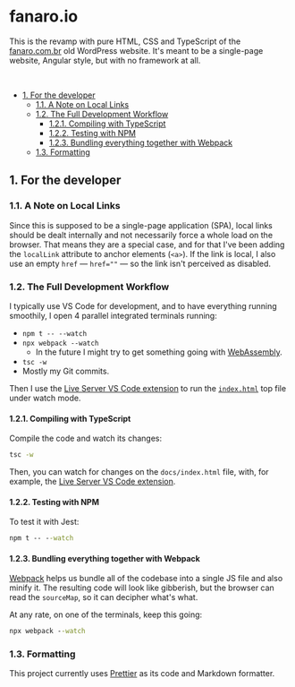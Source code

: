 # fanaro.io

This is the revamp with pure HTML, CSS and TypeScript of the [fanaro.com.br][fanaro.com.br] old WordPress website. It's meant to be a single-page website, Angular style, but with no framework at all.


[fanaro.com.br]: https://fanaro.com.br

<br>

<!-- TOC depthFrom:2 -->

- [1. For the developer](#1-for-the-developer)
    - [1.1. A Note on Local Links](#11-a-note-on-local-links)
    - [1.2. The Full Development Workflow](#12-the-full-development-workflow)
        - [1.2.1. Compiling with TypeScript](#121-compiling-with-typescript)
        - [1.2.2. Testing with NPM](#122-testing-with-npm)
        - [1.2.3. Bundling everything together with Webpack](#123-bundling-everything-together-with-webpack)
    - [1.3. Formatting](#13-formatting)

<!-- /TOC -->

## 1. For the developer

### 1.1. A Note on Local Links

Since this is supposed to be a single-page application (SPA), local links should be dealt internally and not necessarily force a whole load on the browser. That means they are a special case, and for that I've been adding the `localLink` attribute to anchor elements (`<a>`). If the link is local, I also use an empty `href` &mdash; `href=""` &mdash; so the link isn't perceived as disabled.

### 1.2. The Full Development Workflow

I typically use VS Code for development, and to have everything running smoothily, I open 4 parallel integrated terminals running:

- `npm t -- --watch`
- `npx webpack --watch`
    - In the future I might try to get something going with [WebAssembly][wasm].
- `tsc -w`
- Mostly my Git commits.

Then I use the [Live Server VS Code extension][live-server] to run the [`index.html`][index] top file under watch mode.


[index]: index.html
[wasm]: https://webassembly.org/

#### 1.2.1. Compiling with TypeScript

Compile the code and watch its changes:

```cmd
tsc -w
```

Then, you can watch for changes on the `docs/index.html` file, with, for example, the [Live Server VS Code extension][live-server].


[live-server]: https://marketplace.visualstudio.com/items?itemName=ritwickdey.LiveServer

#### 1.2.2. Testing with NPM

To test it with Jest:

```cmd
npm t -- --watch
```

#### 1.2.3. Bundling everything together with Webpack

[Webpack][webpack] helps us bundle all of the codebase into a single JS file and also minify it. The resulting code will look like gibberish, but the browser can read the `sourceMap`, so it can decipher what's what.

At any rate, on one of the terminals, keep this going:

```cmd
npx webpack --watch
```


[webpack]: https://webpack.js.org/

### 1.3. Formatting

This project currently uses [Prettier][prettier] as its code and Markdown formatter.


[prettier]: https://marketplace.visualstudio.com/items?itemName=esbenp.prettier-vscode